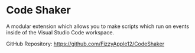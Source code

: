 # Code Shaker

A modular extension which allows you to make scripts which run on events inside of the Visual Studio Code workspace.

GitHub Repository: https://github.com/FizzyApple12/CodeShaker